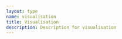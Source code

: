 ```yaml
---
layout: type
name: visualisation
title: Visualisation
description: Description for visualisation
---
```

